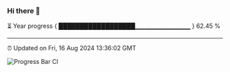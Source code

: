 ### Hi there 👋

⏳ Year progress { ██████████████████▁▁▁▁▁▁▁▁▁▁▁▁ } 62.45 %

---

⏰ Updated on Fri, 16 Aug 2024 13:36:02 GMT

![Progress Bar CI](https://github.com/IshwaranRudhara/GIT-ACTION/workflows/Progress%20Bar%20CI/badge.svg)
